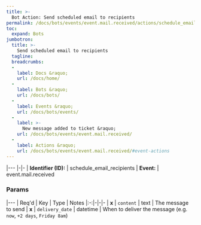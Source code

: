 ```yaml
---
title: >-
  Bot Action: Send scheduled email to recipients
permalink: /docs/bots/events/event.mail.received/actions/schedule_email_recipients/
toc:
  expand: Bots
jumbotron:
  title: >-
    Send scheduled email to recipients
  tagline: 
  breadcrumbs:
  -
    label: Docs &raquo;
    url: /docs/home/
  -
    label: Bots &raquo;
    url: /docs/bots/
  -
    label: Events &raquo;
    url: /docs/bots/events/
  -
    label: >-
      New message added to ticket &raquo;
    url: /docs/bots/events/event.mail.received/
  -
    label: Actions &raquo;
    url: /docs/bots/events/event.mail.received/#event-actions
---
```


|---
|-|-
| **Identifier (ID):** | schedule_email_recipients
| **Event:** | event.mail.received

### Params

|---
| Req'd | Key | Type | Notes
|:-:|-|-|-
| **x** | `content` | text | The message to send
| **x** | `delivery_date` | datetime | When to deliver the message (e.g. `now`, `+2 days`, `Friday 8am`)
